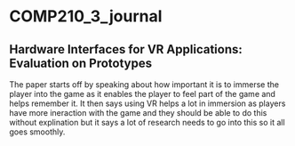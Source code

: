 # COMP210_3_journal
## Hardware Interfaces for VR Applications: Evaluation on Prototypes
The paper starts off by speaking about how important it is to immerse the player into the game as it enables the player to feel part of the game and helps remember it. It then says using VR helps a lot in immersion as players have more ineraction with the game and they should be able to do this without explination but it says a lot of research needs to go into this so it all goes smoothly.
